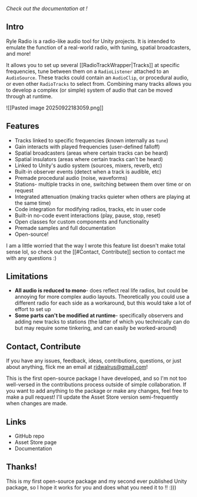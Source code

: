 *Check out the documentation at !*
## Intro
Ryle Radio is a radio-like audio tool for Unity projects. It is intended to emulate the function of a real-world radio, with tuning, spatial broadcasters, and more!

It allows you to set up several [[RadioTrackWrapper|Tracks]] at specific frequencies, tune between them on a `RadioListener` attached to an `AudioSource`. These tracks could contain an `AudioClip`, or procedural audio, or even other `RadioTracks` to select from. Combining many tracks allows you to develop a complex (or simple) system of audio that can be moved through at runtime.

 
![[Pasted image 20250922183059.png]]
## Features
- Tracks linked to specific frequencies (known internally as `tune`)
- Gain interacts with played frequencies (user-defined falloff)
- Spatial broadcasters (areas where certain tracks can be heard)
- Spatial insulators (areas where certain tracks can't be heard)
- Linked to Unity's audio system (sources, mixers, reverb, etc)
- Built-in observer events (detect when a track is audible, etc)
- Premade procedural audio (noise, waveforms)
- Stations- multiple tracks in one, switching between them over time or on request
- Integrated attenuation (making tracks quieter when others are playing at the same time)
- Code integration for modifying radios, tracks, etc in user code
- Built-in no-code event interactions (play, pause, stop, reset)
- Open classes for custom components and functionality
- Premade samples and full documentation
- Open-source!

I am a little worried that the way I wrote this feature list doesn't make total sense lol, so check out the [[#Contact, Contribute]] section to contact me with any questions :)

## Limitations
- **All audio is reduced to mono**- does reflect real life radios, but could be annoying for more complex audio layouts. Theoretically you could use a different radio for each side as a workaround, but this would take a lot of effort to set up
- **Some parts can't be modified at runtime**- specifically observers and adding new tracks to stations (the latter of which you technically can do but may require some tinkering, and can easily be worked-around)

## Contact, Contribute
If you have any issues, feedback, ideas, contributions, questions, or just about anything, flick me an email at rjdwalrus@gmail.com!

This is the first open-source package I have developed, and so I'm not too well-versed in the contributions process outside of simple collaboration. If you want to add anything to the package or make any changes, feel free to make a pull request! I'll update the Asset Store version semi-frequently when changes are made.

## Links
- GitHub repo
- Asset Store page
- Documentation

## Thanks!
This is my first open-source package and my second ever published Unity package, so I hope it works for you and does what you need it to !!   :)))